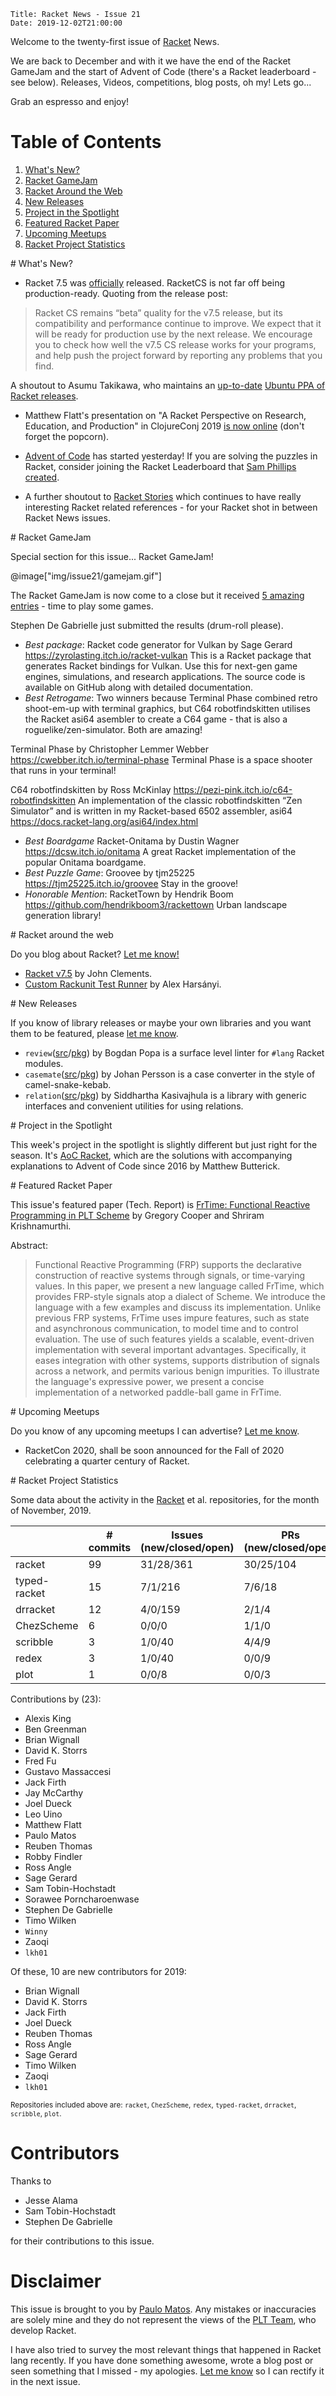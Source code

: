     Title: Racket News - Issue 21
    Date: 2019-12-02T21:00:00

Welcome to the twenty-first issue of [Racket](https://www.racket-lang.org) News. 
	
We are back to December and with it we have the end of the Racket GameJam and the start of Advent of Code (there's a Racket leaderboard - see below). Releases, Videos, competitions, blog posts, oh my! Lets go... 

Grab an espresso and enjoy!

# Table of Contents

1. [What's New?](#whatsnew)
2. [Racket GameJam](#gamejam)
3. [Racket Around the Web](#aroundtheweb)
4. [New Releases](#newreleases)
5. [Project in the Spotlight](#spotlight)
6. [Featured Racket Paper](#featuredpaper)
7. [Upcoming Meetups](#meetups)
8. [Racket Project Statistics](#stats)

<div id='whatsnew'/>
# What's New?

* Racket 7.5 was [officially](https://blog.racket-lang.org/2019/11/racket-v7-5.html) released. RacketCS is not far off being production-ready. Quoting from the release post:

> Racket CS remains “beta” quality for the v7.5 release, but its compatibility and performance continue to improve. We expect that it will be ready for production use by the next release. We encourage you to check how well the v7.5 CS release works for your programs, and help push the project forward by reporting any problems that you find.

A shoutout to Asumu Takikawa, who maintains an [up-to-date](https://groups.google.com/d/msg/racket-users/Qna88Mdc6aY/cC4fo-5TCgAJ) [Ubuntu PPA of Racket releases](https://launchpad.net/~plt/+archive/ubuntu/racket).

* Matthew Flatt's presentation on "A Racket Perspective on Research, Education, and Production" in ClojureConj 2019 [is now online](https://www.youtube.com/watch?v=LN0qG-i1iT0) (don't forget the popcorn).

* [Advent of Code](https://adventofcode.com/) has started yesterday! If you are solving the puzzles in Racket, consider joining the Racket Leaderboard that [Sam Phillips created](https://groups.google.com/d/msg/racket-users/swkwgjrHjX8/7L7l2op5AQAJ).

* A further shoutout to [Racket Stories](https://racket-stories.com) which continues to have really interesting Racket related references - for your Racket shot in between Racket News issues.

<div id='gamejam'/>
# Racket GameJam

Special section for this issue... Racket GameJam!

@image["img/issue21/gamejam.gif"]

The Racket GameJam is now come to a close but it received [5 amazing entries](https://itch.io/jam/racket-2019-gamejam/entries) - time to play some games.

Stephen De Gabrielle just submitted the results (drum-roll please).

* *Best package*: Racket code generator for Vulkan by Sage Gerard
https://zyrolasting.itch.io/racket-vulkan
This is a Racket package that generates Racket bindings for Vulkan. Use this for next-gen game engines, simulations, and research applications. The source code is available on GitHub along with detailed documentation.
* *Best Retrogame*: Two winners because Terminal Phase combined retro shoot-em-up with terminal graphics, but C64 robotfindskitten utilises the Racket asi64 asembler to create a C64 game - that is also a roguelike/zen-simulator. Both are amazing!

Terminal Phase by Christopher Lemmer Webber
https://cwebber.itch.io/terminal-phase
Terminal Phase is a space shooter that runs in your terminal!

C64 robotfindskitten by Ross McKinlay
https://pezi-pink.itch.io/c64-robotfindskitten
An implementation of the classic robotfindskitten “Zen Simulator” and is written in my Racket-based 6502 assembler, asi64 https://docs.racket-lang.org/asi64/index.html

* *Best Boardgame*
Racket-Onitama by Dustin Wagner
https://dcsw.itch.io/onitama
A great Racket implementation of the popular Onitama boardgame.
* *Best Puzzle Game*: Groovee by tjm25225
https://tjm25225.itch.io/groovee
Stay in the groove!
* *Honorable Mention*: RacketTown by Hendrik Boom
https://github.com/hendrikboom3/rackettown
Urban landscape generation library! 

<div id='aroundtheweb'/>
# Racket around the web

Do you blog about Racket? [Let me know!](mailto:pmatos@linki.tools)

* [Racket v7.5](https://blog.racket-lang.org/2019/11/racket-v7-5.html) by John Clements.
* [Custom Rackunit Test Runner](https://alex-hhh.github.io/2019/11/custom-rackunit-test-runner.html) by Alex Harsányi.

<div id='newreleases'/>
# New Releases

If you know of library releases or maybe your own libraries and you want them to be featured, please [let me know](mailto:pmatos@linki.tools).

* `review`([src](https://github.com/Bogdanp/racket-review/)/[pkg](https://pkgs.racket-lang.org/package/review)) by Bogdan Popa is a surface level linter for `#lang` Racket modules.
* `casemate`([src](https://github.com/jozip/casemate)/[pkg](https://pkgs.racket-lang.org/package/casemate)) by Johan Persson is a case converter in the style of camel-snake-kebab.
* `relation`([src]()/[pkg](https://pkgs.racket-lang.org/package/Relation)) by Siddhartha Kasivajhula is a library with generic interfaces and convenient utilities for using relations. 

<div id='spotlight'/>
# Project in the Spotlight

This week's project in the spotlight is slightly different but just right for the season. It's [AoC Racket](https://github.com/mbutterick/aoc-racket/), which are the solutions with accompanying explanations to Advent of Code since 2016 by Matthew Butterick.

<div id='featuredpaper'/>
# Featured Racket Paper

This issue's featured paper (Tech. Report) is [FrTime: Functional Reactive Programming in PLT Scheme](https://drive.google.com/open?id=1N2R8N-ADLkait0LM6549LqOOz1Rf1B-q) by Gregory Cooper and Shriram Krishnamurthi.

Abstract:

> Functional Reactive Programming (FRP) supports the declarative construction of reactive systems through signals, or time-varying values. In this paper, we present a new language called FrTime, which provides FRP-style signals atop a dialect of Scheme. We introduce the language with a few examples and discuss its implementation. Unlike previous FRP systems, FrTime uses impure features, such as state and asynchronous communication, to model time and to control evaluation. The use of such features yields a scalable, event-driven implementation with several important advantages. Specifically, it eases integration with other systems, supports distribution of signals across a network, and permits various benign impurities. To illustrate the language's expressive power, we present a concise implementation of a networked paddle-ball game in FrTime.

<div id='meetups'/>
# Upcoming Meetups

Do you know of any upcoming meetups I can advertise? [Let me know](mailto:pmatos@linki.tools).

* RacketCon 2020, shall be soon announced for the Fall of 2020 celebrating a quarter century of Racket.

<div id='stats'/>
# Racket Project Statistics

Some data about the activity in the [Racket](https://github.com/racket) et al. repositories, for the month of November, 2019.

<!-- Repo racket -->
<!-- # Commits: 99 -->
<!-- Issues: 31/28/361 -->
<!-- PRs: 30/25/104 -->

<!-- Repo typed-racket -->
<!-- # Commits: 15 -->
<!-- Issues: 7/1/216 -->
<!-- PRs: 7/6/18 -->

<!-- Repo drracket -->
<!-- # Commits: 12 -->
<!-- Issues: 4/0/159 -->
<!-- PRs: 2/1/4 -->

<!-- Repo ChezScheme -->
<!-- # Commits: 6 -->
<!-- Issues: 0/0/0 -->
<!-- PRs: 1/1/0 -->

<!-- Repo scribble -->
<!-- # Commits: 5 -->
<!-- Issues: 0/0/60 -->
<!-- PRs: 4/4/9 -->

<!-- Repo redex -->
<!-- # Commits: 3 -->
<!-- Issues: 1/0/40 -->
<!-- PRs: 0/0/9 -->

<!-- Repo plot -->
<!-- # Commits: 1 -->
<!-- Issues: 0/0/8 -->
<!-- PRs: 0/0/3 -->

<div class="table-wrapper">
<table class="fl-table">
<thead>
<tr><th></th><th># commits</th><th>Issues (new/closed/open)</th><th>PRs (new/closed/open)</th></tr>
</thead>
<tr><td>racket</td><td>99</td>           <td>31/28/361</td>        <td>30/25/104</td></tr>
<tr><td>typed-racket</td><td>15</td>     <td>7/1/216</td>          <td>7/6/18</td></tr>
<tr><td>drracket</td><td>12</td>         <td>4/0/159</td>          <td>2/1/4</td></tr>
<tr><td>ChezScheme</td><td>6</td>        <td>0/0/0</td>            <td>1/1/0</td></tr>
<tr><td>scribble</td><td>3</td>          <td>1/0/40</td>           <td>4/4/9</td></tr>
<tr><td>redex</td><td>3</td>             <td>1/0/40</td>           <td>0/0/9</td></tr>
<tr><td>plot</td><td>1</td>              <td>0/0/8</td>            <td>0/0/3</td></tr>
</table>
</div>

Contributions by (23):
* Alexis King
* Ben Greenman
* Brian Wignall
* David K. Storrs
* Fred Fu
* Gustavo Massaccesi
* Jack Firth
* Jay McCarthy
* Joel Dueck
* Leo Uino
* Matthew Flatt
* Paulo Matos
* Reuben Thomas
* Robby Findler
* Ross Angle
* Sage Gerard
* Sam Tobin-Hochstadt
* Sorawee Porncharoenwase
* Stephen De Gabrielle
* Timo Wilken
* `Winny`
* Zaoqi
* `lkh01`

Of these, 10 are new contributors for 2019:

* Brian Wignall
* David K. Storrs
* Jack Firth
* Joel Dueck
* Reuben Thomas
* Ross Angle
* Sage Gerard
* Timo Wilken
* Zaoqi
* `lkh01`


<small>Repositories included above are: `racket`, `ChezScheme`, `redex`, `typed-racket`, `drracket`, `scribble`, `plot`.</small>

# Contributors

Thanks to

* Jesse Alama
* Sam Tobin-Hochstadt
* Stephen De Gabrielle

for their contributions to this issue.

# Disclaimer

This issue is brought to you by [Paulo Matos](mailto:pmatos@linki.tools). Any mistakes or inaccuracies are solely mine and
they do not represent the views of the [PLT Team](http://www.racket-lang.org/team.html), who develop Racket.

I have also tried to survey the most relevant things that happened in Racket lang recently. If you have done something awesome, wrote a blog post or seen something that I missed - my apologies. [Let me know](mailto:pmatos@linki.tools) so I can rectify it in the next issue.
